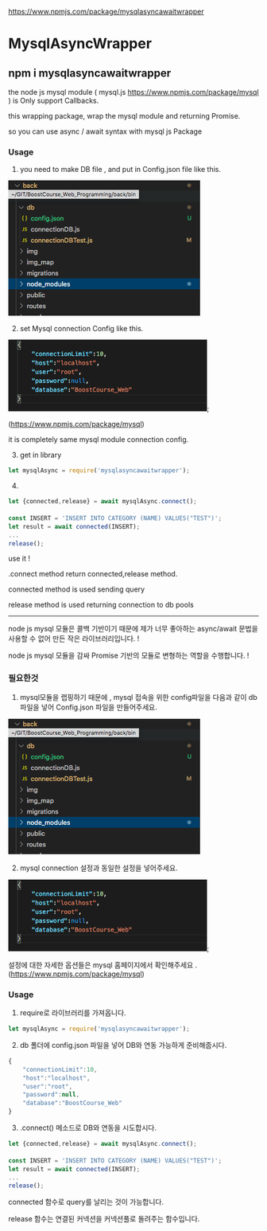 https://www.npmjs.com/package/mysqlasyncawaitwrapper

# MysqlAsyncWrapper

## npm i mysqlasyncawaitwrapper


the node js mysql module ( mysql.js https://www.npmjs.com/package/mysql ) is Only support Callbacks.

this wrapping package, wrap the mysql module and returning Promise.

so you can use async / await syntax with mysql js Package

### Usage

1. you need to make DB file , and put in Config.json file like this.

![file](./images/FilePlacement.png)

2. set Mysql connection Config like this.


![file](./images/Config.png);


(https://www.npmjs.com/package/mysql) 

it is completely same mysql module connection config.

3. get in library

```js
let mysqlAsync = require('mysqlasyncawaitwrapper');
```

4. 

```js
let {connected,release} = await mysqlAsync.connect();

const INSERT = 'INSERT INTO CATEGORY (NAME) VALUES("TEST")';
let result = await connected(INSERT);
...
release();
```


use it !

.connect method return connected,release method.

connected method is used sending query

release method is used returning connection to db pools

<hr/>

node js mysql 모듈은 콜백 기반이기 때문에 제가 너무 좋아하는 async/await 문법을 사용할 수 없어 만든 작은 라이브러리입니다. !

node js mysql 모듈을 감싸 Promise 기반의 모듈로 변형하는 역할을 수행합니다. !

### 필요한것

1. mysql모듈을 랩핑하기 때문에 , mysql 접속을 위한 config파일을 다음과 같이 db 파일을 넣어 Config.json 파일을 만들어주세요.

![file](./images/FilePlacement.png)

2. mysql connection 설정과 동일한 설정을 넣어주세요.

![file](./images/Config.png);

설정에 대한 자세한 옵션들은 mysql 홈페이지에서 확인해주세요 . (https://www.npmjs.com/package/mysql)

### Usage

1. require로 라이브러리를 가져옵니다.
```js
let mysqlAsync = require('mysqlasyncawaitwrapper');
```

2. db 폴더에 config.json 파일을 넣어 DB와 연동 가능하게 준비해줍시다.

```js
{
    "connectionLimit":10,
    "host":"localhost",
    "user":"root",
    "password":null,
    "database":"BoostCourse_Web"
}
```

3. .connect() 메소드로 DB와 연동을 시도합시다.

```js
let {connected,release} = await mysqlAsync.connect();

const INSERT = 'INSERT INTO CATEGORY (NAME) VALUES("TEST")';
let result = await connected(INSERT);
...
release();
```


connected 함수로 query를 날리는 것이 가능합니다.

release 함수는 연결된 커넥션을 커넥션풀로 돌려주는 함수입니다.
